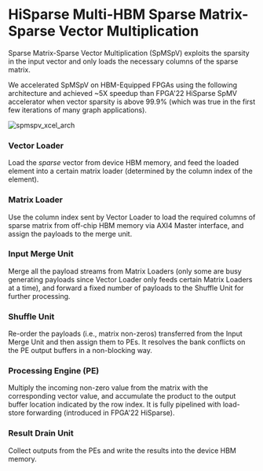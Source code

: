 # HiSparse Multi-HBM Sparse Matrix-Sparse Vector Multiplication

Sparse Matrix-Sparse Vector Multiplication (SpMSpV) exploits the sparsity in the input vector and only loads the necessary columns of the sparse matrix.

We accelerated SpMSpV on HBM-Equipped FPGAs using the following architecture and achieved ~5X speedup than FPGA'22 HiSparse SpMV accelerator when vector sparsity is above 99.9% (which was true in the first few iterations of many graph applications).

![spmspv_xcel_arch](https://user-images.githubusercontent.com/56567688/210109265-dc0ee806-ed7e-422f-b1df-86cf6f2f88d3.svg)

### Vector Loader

Load the *sparse* vector from device HBM memory, and feed the loaded element into a certain matrix loader (determined by the column index of the element).

### Matrix Loader

Use the column index sent by Vector Loader to load the required columns of sparse matrix from off-chip HBM memory via AXI4 Master interface, and assign the payloads to the merge unit.

### Input Merge Unit

Merge all the payload streams from Matrix Loaders (only some are busy generating payloads since Vector Loader only feeds certain Matrix Loaders at a time), and forward a fixed number of payloads to the Shuffle Unit for further processing.

### Shuffle Unit

Re-order the payloads (i.e., matrix non-zeros) transferred from the Input Merge Unit and then assign them to PEs. It resolves the bank conflicts on the PE output buffers in a non-blocking way.

### Processing Engine (PE)

Multiply the incoming non-zero value from the matrix with the corresponding vector value, and accumulate the product to the output buffer location indicated by the row index. It is fully pipelined with load-store forwarding (introduced in FPGA'22 HiSparse).

### Result Drain Unit

Collect outputs from the PEs and write the results into the device HBM memory.
